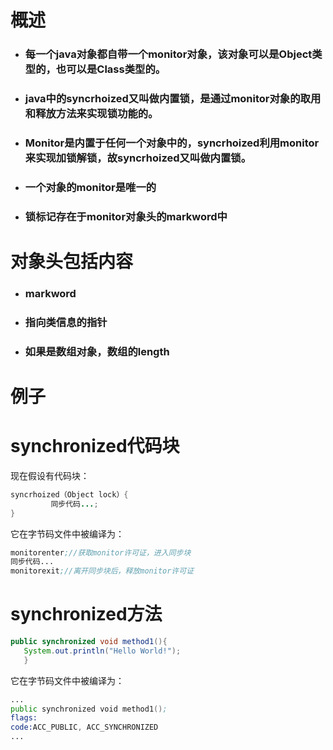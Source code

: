 # 概述
* ### 每一个java对象都自带一个monitor对象，该对象可以是Object类型的，也可以是Class类型的。
* ### java中的syncrhoized又叫做内置锁，是通过monitor对象的取用和释放方法来实现锁功能的。
* ### Monitor是内置于任何一个对象中的，syncrhoized利用monitor来实现加锁解锁，故syncrhoized又叫做内置锁。
* ### 一个对象的monitor是唯一的
* ### 锁标记存在于monitor对象头的markword中

# 对象头包括内容
* ### markword
* ### 指向类信息的指针
* ### 如果是数组对象，数组的length

# 例子
# synchronized代码块
现在假设有代码块：  
```java
syncrhoized（Object lock）{
         同步代码...;
}
```

它在字节码文件中被编译为：
```asm
monitorenter;//获取monitor许可证，进入同步块
同步代码...
monitorexit;//离开同步块后，释放monitor许可证
```

# synchronized方法
```java
public synchronized void method1(){
   System.out.println("Hello World!");
   }
```
它在字节码文件中被编译为：
```asm
...
public synchronized void method1();
flags:
code:ACC_PUBLIC, ACC_SYNCHRONIZED
...
```
